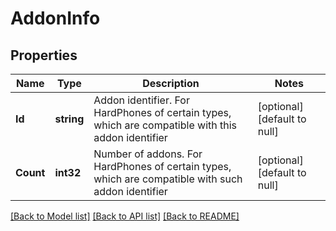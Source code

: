 # AddonInfo

## Properties
Name | Type | Description | Notes
------------ | ------------- | ------------- | -------------
**Id** | **string** | Addon identifier. For HardPhones of certain types, which are compatible with this addon identifier | [optional] [default to null]
**Count** | **int32** | Number of addons. For HardPhones of certain types, which are compatible with such addon identifier | [optional] [default to null]

[[Back to Model list]](../README.md#documentation-for-models) [[Back to API list]](../README.md#documentation-for-api-endpoints) [[Back to README]](../README.md)


